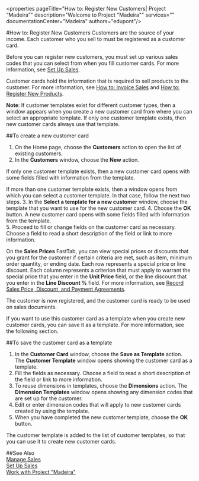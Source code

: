 <properties
                pageTitle="How to: Register New Customers| Project “Madeira”" 
                description="Welcome to Project "Madeira"" 
                services="" 
                documentationCenter="Madeira"
                authors="edupont"/>

#How to: Register New Customers
Customers are the source of your income. Each customer who you sell to must be registered as a customer card.

Before you can register new customers, you must set up various sales codes that you can select from when you fill customer cards. For more information, see [Set Up Sales](sales-setup-sales.md).

Customer cards hold the information that is required to sell products to the customer. For more information, see [How to: Invoice Sales](sales-how-invoice-sales.md) and [How to: Register New Products](inventory-how-register-new-products.md).

**Note**: If customer templates exist for different customer types, then a window appears when you create a new customer card from where you can select an appropriate template. If only one customer template exists, then new customer cards always use that template.
 
##To create a new customer card
1. On the Home page, choose the **Customers** action to open the list of existing customers.  
2. In the **Customers** window, choose the **New** action.

  If only one customer template exists, then a new customer card opens with some fields filled with information from the template.
  
  If more than one customer template exists, then a window opens from which you can select a customer template. In that case, follow the next two steps.
3. In the **Select a template for a new customer** window, choose the template that you want to use for the new customer card.
4. Choose the **OK** button. A new customer card opens with some fields filled with information from the template.  
5. Proceed to fill or change fields on the customer card as necessary. Choose a field to read a short description of the field or link to more information.
 
On the **Sales Prices** FastTab, you can view special prices or discounts that you grant for the customer if certain criteria are met, such as item, minimum order quantity, or ending date. Each row represents a special price or line discount. Each column represents a criterion that must apply to warrant the special price that you enter in the **Unit Price** field, or the line discount that you enter in the **Line Discount %** field. For more information, see [Record Sales Price, Discount, and Payment Agreements](sales-how-record-sales-price-discount-payment-agreements.md).

The customer is now registered, and the customer card is ready to be used on sales documents.

If you want to use this customer card as a template when you create new customer cards, you can save it as a template. For more information, see the following section.

##To save the customer card as a template
1. In the **Customer Card** window, choose the **Save as Template** action. The **Customer Template** window opens showing the customer card as a template.
2. Fill the fields as necessary. Choose a field to read a short description of the field or link to more information.
3. To reuse dimensions in templates, choose the **Dimensions** action. The **Dimension Templates** window opens showing any dimension codes that are set up for the customer.
4. Edit or enter dimension codes that will apply to new customer cards created by using the template.  
5. When you have completed the new customer template, choose the **OK** button.

The customer template is added to the list of customer templates, so that you can use it to create new customer cards.

##See Also  
[Manage Sales](sales-manage-sales.md)    
[Set Up Sales](sales-setup-sales.md)    
[Work with Project "Madeira"](ui-work-product.md)